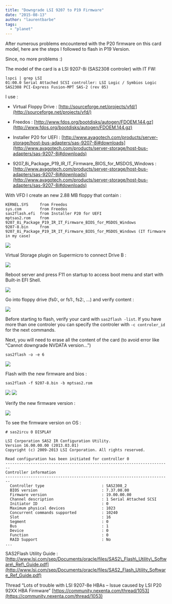 ```yaml
---
title: "Downgrade LSI 9207 to P19 Firmware"
date: "2015-08-13"
author: "laurentbarbe"
tags: 
  - "planet"
---
```


After numerous problems encountered with the P20 firmware on this card model, here are the steps I followed to flash in P19 Version.

Since, no more problems :)

The model of the card is a LSI 9207-8i (SAS2308 controler) with IT FW:

```
lspci | grep LSI
01:00.0 Serial Attached SCSI controller: LSI Logic / Symbios Logic SAS2308 PCI-Express Fusion-MPT SAS-2 (rev 05)
```

I use :

- Virtual Floppy Drive : [http://sourceforge.net/projects/vfd/](http://sourceforge.net/projects/vfd/)
    
- Freedos : [http://www.fdos.org/bootdisks/autogen/FDOEM.144.gz](http://www.fdos.org/bootdisks/autogen/FDOEM.144.gz)
    
- Installer P20 for UEFI : [http://www.avagotech.com/products/server-storage/host-bus-adapters/sas-9207-8i#downloads](http://www.avagotech.com/products/server-storage/host-bus-adapters/sas-9207-8i#downloads)
    
- 9207\_8i\_Package\_P19\_IR\_IT\_Firmware\_BIOS\_for\_MSDOS\_Windows : [http://www.avagotech.com/products/server-storage/host-bus-adapters/sas-9207-8i#downloads](http://www.avagotech.com/products/server-storage/host-bus-adapters/sas-9207-8i#downloads)
    

With VFD I create an new 2.88 MB floppy that contain :

```
KERNEL.SYS     from Freedos
sys.com        from Freedos
sas2flash.efi  from Installer P20 for UEFI
mptsas2.rom    from 9207_8i_Package_P19_IR_IT_Firmware_BIOS_for_MSDOS_Windows
9207-8.bin     from 9207_8i_Package_P19_IR_IT_Firmware_BIOS_for_MSDOS_Windows (IT firmware in my case)
```

![](images/lsi_P19_downgrade-0.png)

Virtual Storage plugin on Supermicro to connect Drive B :

![](images/lsi_P19_downgrade-1.png)

Reboot server and press F11 on startup to access boot menu and start with Built-in EFI Shell.

![](images/lsi_P19_downgrade-2.png)

Go into floppy drive (fs0:, or fs1:, fs2:, …) and verify content :

![](images/lsi_P19_downgrade-3.png)

Before starting to flash, verify your card with `sas2flash -list`. If you have more than one controler you can specify the controler with `-c controler_id` for the next commands.

Next, you will need to erase all the content of the card (to avoid error like “Cannot downgrade NVDATA version…”)

```
sas2flash -o -e 6
```

![](images/lsi_P19_downgrade-4.png)

Flash with the new firmware and bios :

```
sas2flash -f 9207-8.bin -b mptsas2.rom
```

![](images/lsi_P19_downgrade-5.png) ![](images/lsi_P19_downgrade-6.png)

Verify the new firmware version :

![](images/lsi_P19_downgrade-7.png)

To see the firmware version on OS :

```
# sas2ircu 0 DISPLAY

LSI Corporation SAS2 IR Configuration Utility.
Version 16.00.00.00 (2013.03.01) 
Copyright (c) 2009-2013 LSI Corporation. All rights reserved. 

Read configuration has been initiated for controller 0
------------------------------------------------------------------------
Controller information
------------------------------------------------------------------------
  Controller type                         : SAS2308_2
  BIOS version                            : 7.37.00.00
  Firmware version                        : 19.00.00.00
  Channel description                     : 1 Serial Attached SCSI
  Initiator ID                            : 0
  Maximum physical devices                : 1023
  Concurrent commands supported           : 10240
  Slot                                    : 16
  Segment                                 : 0
  Bus                                     : 1
  Device                                  : 0
  Function                                : 0
  RAID Support                            : No
...
```

SAS2Flash Utility Guide : [http://www.lsi.com/sep/Documents/oracle/files/SAS2\_Flash\_Utility\_Software\_Ref\_Guide.pdf](http://www.lsi.com/sep/Documents/oracle/files/SAS2_Flash_Utility_Software_Ref_Guide.pdf)

Thread “Lots of trouble with LSI 9207-8e HBAs – Issue caused by LSI P20 92XX HBA Firmware” [https://community.nexenta.com/thread/1053](https://community.nexenta.com/thread/1053)
